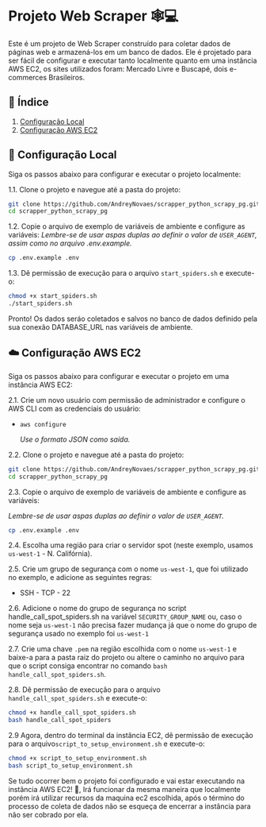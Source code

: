 
# Projeto Web Scraper 🕸️💻

Este é um projeto de Web Scraper construído para coletar dados de páginas web e armazená-los em um banco de dados. Ele é projetado para ser fácil de configurar e executar tanto localmente quanto em uma instância AWS EC2, os sites utilizados foram: Mercado Livre e Buscapé, dois e-commerces Brasileiros.

## :bookmark_tabs: Índice

1. [Configuração Local](#local-setup)
2. [Configuração AWS EC2](#aws-ec2-setup)

## :wrench: Configuração Local <a id="local-setup"></a>

Siga os passos abaixo para configurar e executar o projeto localmente:

1.1. Clone o projeto e navegue até a pasta do projeto:

```bash
git clone https://github.com/AndreyNovaes/scrapper_python_scrapy_pg.git
cd scrapper_python_scrapy_pg
```

1.2. Copie o arquivo de exemplo de variáveis de ambiente e configure as variáveis:
_Lembre-se de usar aspas duplas ao definir o valor de `USER_AGENT`, assim como no arquivo .env.example._

```bash
cp .env.example .env
```

1.3. Dê permissão de execução para o arquivo `start_spiders.sh` e execute-o:

```bash
chmod +x start_spiders.sh
./start_spiders.sh
```

Pronto! Os dados seráo coletados e salvos no banco de dados definido pela sua conexão DATABASE_URL nas variáveis de ambiente.

## :cloud: Configuração AWS EC2 <a id="aws-ec2-setup"></a>

Siga os passos abaixo para configurar e executar o projeto em uma instância AWS EC2:

2.1. Crie um novo usuário com permissão de administrador e configure o AWS CLI com as credenciais do usuário:

- `aws configure`

    _Use o formato JSON como saída._

2.2. Clone o projeto e navegue até a pasta do projeto:

```bash
git clone https://github.com/AndreyNovaes/scrapper_python_scrapy_pg.git
cd scrapper_python_scrapy_pg
```

2.3. Copie o arquivo de exemplo de variáveis de ambiente e configure as variáveis:

_Lembre-se de usar aspas duplas ao definir o valor de `USER_AGENT`._

```bash
cp .env.example .env
```

2.4. Escolha uma região para criar o servidor spot (neste exemplo, usamos `us-west-1` - N. Califórnia).

2.5. Crie um grupo de segurança com o nome `us-west-1`, que foi utilizado no exemplo, e adicione as seguintes regras:

- SSH - TCP - 22

2.6. Adicione o nome do grupo de segurança no script handle_call_spot_spiders.sh na variável `SECURITY_GROUP_NAME` ou, caso o nome seja `us-west-1` não precisa fazer mudança já que o nome do grupo de segurança usado no exemplo foi `us-west-1`

2.7. Crie uma chave `.pem` na região escolhida com o nome `us-west-1` e baixe-a para a pasta raiz do projeto ou altere o caminho no arquivo para que o script consiga encontrar no comando `bash handle_call_spot_spiders.sh`.

2.8. Dê permissão de execução para o arquivo `handle_call_spot_spiders.sh` e execute-o:

```bash
chmod +x handle_call_spot_spiders.sh
bash handle_call_spot_spiders
```

2.9 Agora, dentro do terminal da instância EC2, dê permissão de execução para o arquivo`script_to_setup_environment.sh` e execute-o:

```bash
chmod +x script_to_setup_environment.sh
bash script_to_setup_environment.sh
```

Se tudo ocorrer bem o projeto foi configurado e vai estar executando na instância AWS EC2! :rocket:, Irá funcionar da mesma maneira que localmente porém irá utilizar recursos da maquina ec2 escolhida, após o término do processo de coleta de dados não se esqueça de encerrar a instância para não ser cobrado por ela.
